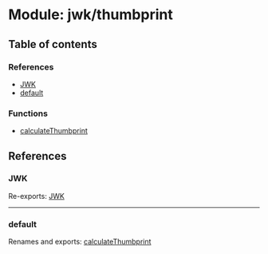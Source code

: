 # Module: jwk/thumbprint

## Table of contents

### References

- [JWK](jwk_thumbprint.md#jwk)
- [default](jwk_thumbprint.md#default)

### Functions

- [calculateThumbprint](../functions/jwk_thumbprint.calculatethumbprint.md)

## References

### JWK

Re-exports: [JWK](../interfaces/types.jwk.md)

___

### default

Renames and exports: [calculateThumbprint](../functions/jwk_thumbprint.calculatethumbprint.md)
